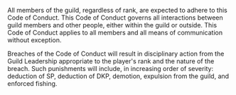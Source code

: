 All members of the guild, regardless of rank, are expected to adhere to this Code of Conduct. This Code of Conduct governs all interactions between guild members and other people, either within the guild or outside. This Code of Conduct applies to all members and all means of communication without exception.

Breaches of the Code of Conduct will result in disciplinary action from the Guild Leadership appropriate to the player's rank and the nature of the breach. Such punishments will include, in increasing order of severity: deduction of SP, deduction of DKP, demotion, expulsion from the guild, and enforced fishing.
<!--stackedit_data:
eyJoaXN0b3J5IjpbMTI5NzczNDE1XX0=
-->